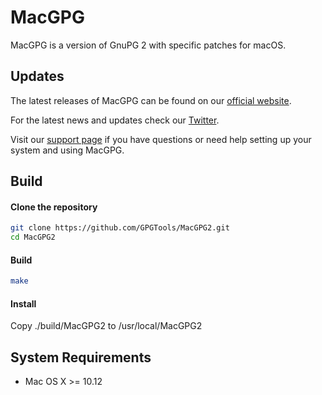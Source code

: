 MacGPG
=======

MacGPG is a version of GnuPG 2 with specific patches for macOS.


Updates
-------

The latest releases of MacGPG can be found on our [official website](https://gpgtools.org/).

For the latest news and updates check our [Twitter](https://twitter.com/gpgtools).

Visit our [support page](https://support.gpgtools.org) if you have questions or need help setting up your system and using MacGPG.


Build
-----

#### Clone the repository
```bash
git clone https://github.com/GPGTools/MacGPG2.git
cd MacGPG2
```

#### Build
```bash
make
```

#### Install

Copy ./build/MacGPG2 to /usr/local/MacGPG2

System Requirements
-------------------

* Mac OS X >= 10.12
